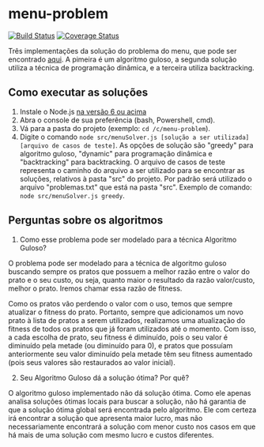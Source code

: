 # menu-problem

[![Build Status](https://travis-ci.org/wagoid/menu-problem.svg?branch=master)](https://travis-ci.org/wagoid/menu-problem)
[![Coverage Status](https://coveralls.io/repos/github/wagoid/menu-problem/badge.svg?branch=master)](https://coveralls.io/github/wagoid/menu-problem?branch=master)

Três implementações da solução do problema do menu, que pode ser encontrado [aqui](http://www.spoj.com/problems/MENU/). A pimeira é um algoritmo guloso, a segunda solução utiliza a técnica de programação dinâmica, e a terceira utiliza backtracking.

## Como executar as soluções

1. Instale o Node.js [na versão 6 ou acima](https://nodejs.org/en/download/current/)
2. Abra o console de sua preferência (bash, Powershell, cmd).
3. Vá para a pasta do projeto (exemplo: `cd /c/menu-problem`).
4. Digite o comando `node src/menuSolver.js [solução a ser utilizada] [arquivo de casos de teste]`. 
As opções de solução são "greedy" para algoritmo guloso, "dynamic" para programação dinâmica e "backtracking" para backtracking. O arquivo de casos de teste representa o caminho do arquivo a ser utilizado para se encontrar as soluções, relativos à pasta "src" do projeto. Por padrão será utilizado o arquivo "problemas.txt" que está na pasta "src". 
Exemplo de comando: `node src/menuSolver.js greedy`.

## Perguntas sobre os algoritmos

1. Como esse problema pode ser modelado para a técnica Algoritmo Guloso?

O problema pode ser modelado para a técnica de algoritmo guloso buscando sempre os pratos que possuem a melhor razão entre o valor do prato e o seu custo, ou seja, quanto maior o resultado da razão valor/custo, melhor o prato. Iremos chamar essa razão de fitness.

Como os pratos vão perdendo o valor com o uso, temos que sempre atualizar o fitness do prato. Portanto, sempre que adicionamos um novo prato à lista de pratos a serem utilizados, realizamos uma atualização do fitness de todos os pratos que já foram utilizados até o momento. Com isso, a cada escolha de prato, seu fitness é diminuído, pois o seu valor é diminuído pela metade (ou diminuído para 0), e pratos que possuíam anteriormente seu valor diminuído pela metade têm seu fitness aumentado (pois seus valores são restaurados ao valor inicial).

2. Seu Algoritmo Guloso dá a solução ótima? Por quê?

O algoritmo guloso implementado não dá solução ótima. Como ele apenas analisa soluções ótimas locais para buscar a solução, não há garantia de que a solução ótima global será encontrada pelo algoritmo. Ele com certeza irá encontrar a solução que apresenta maior lucro, mas não necessariamente encontrará a solução com menor custo nos casos em que há mais de uma solução com mesmo lucro e custos diferentes.
